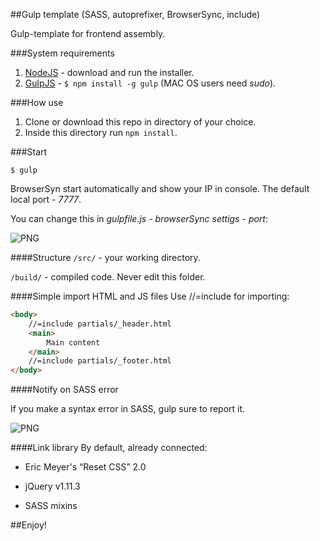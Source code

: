 ##Gulp template (SASS, autoprefixer, BrowserSync, include)

Gulp-template for frontend assembly.

###System requirements
1. [NodeJS](http://nodejs.org) - download and run the installer.
2. [GulpJS](http://gulpjs.com/) - `$ npm install -g gulp` (MAC OS users need _sudo_).

###How use
1. Clone or download this repo in directory of your choice.
2. Inside this directory run `npm install`.

###Start
```shell
$ gulp
```

BrowserSyn start automatically and show your IP in console. The default local port - _7777_. 

You can change this in _gulpfile.js - browserSync settigs - port_:

![PNG](http://2.1m.yt/iuQRklE.png)

####Structure
`/src/` - your working directory.

`/build/` - compiled code. Never edit this folder.

####Simple import HTML and JS files
Use //=include for importing:

```html
<body>
	//=include partials/_header.html
	<main>
		Main content
	</main>
	//=include partials/_footer.html
</body>
```

####Notify on SASS error

If you make a syntax error in SASS, gulp sure to report it.

![PNG](http://2.1m.yt/rx4I8RV.png)

####Link library
By default, already connected:

- Eric Meyer's “Reset CSS” 2.0

- jQuery v1.11.3

- SASS mixins

##Enjoy!